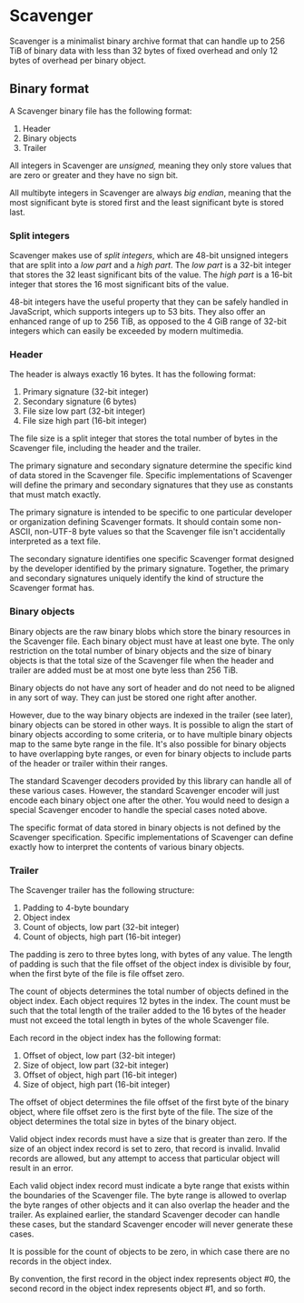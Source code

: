 # Scavenger

Scavenger is a minimalist binary archive format that can handle up to 256 TiB of binary data with less than 32 bytes of fixed overhead and only 12 bytes of overhead per binary object.

## Binary format

A Scavenger binary file has the following format:

1. Header
2. Binary objects
3. Trailer

All integers in Scavenger are _unsigned,_ meaning they only store values that are zero or greater and they have no sign bit.

All multibyte integers in Scavenger are always _big endian_, meaning that the most significant byte is stored first and the least significant byte is stored last.

### Split integers

Scavenger makes use of _split integers_, which are 48-bit unsigned integers that are split into a _low part_ and a _high part_.  The _low part_ is a 32-bit integer that stores the 32 least significant bits of the value.  The _high part_ is a 16-bit integer that stores the 16 most significant bits of the value.

48-bit integers have the useful property that they can be safely handled in JavaScript, which supports integers up to 53 bits.  They also offer an enhanced range of up to 256 TiB, as opposed to the 4 GiB range of 32-bit integers which can easily be exceeded by modern multimedia.

### Header

The header is always exactly 16 bytes.  It has the following format:

1. Primary signature (32-bit integer)
2. Secondary signature (6 bytes)
3. File size low part (32-bit integer)
4. File size high part (16-bit integer)

The file size is a split integer that stores the total number of bytes in the Scavenger file, including the header and the trailer.

The primary signature and secondary signature determine the specific kind of data stored in the Scavenger file.  Specific implementations of Scavenger will define the primary and secondary signatures that they use as constants that must match exactly.

The primary signature is intended to be specific to one particular developer or organization defining Scavenger formats.  It should contain some non-ASCII, non-UTF-8 byte values so that the Scavenger file isn't accidentally interpreted as a text file.

The secondary signature identifies one specific Scavenger format designed by the developer identified by the primary signature.  Together, the primary and secondary signatures uniquely identify the kind of structure the Scavenger format has.

### Binary objects

Binary objects are the raw binary blobs which store the binary resources in the Scavenger file.  Each binary object must have at least one byte.  The only restriction on the total number of binary objects and the size of binary objects is that the total size of the Scavenger file when the header and trailer are added must be at most one byte less than 256 TiB.

Binary objects do not have any sort of header and do not need to be aligned in any sort of way.  They can just be stored one right after another.

However, due to the way binary objects are indexed in the trailer (see later), binary objects can be stored in other ways.  It is possible to align the start of binary objects according to some criteria, or to have multiple binary objects map to the same byte range in the file.  It's also possible for binary objects to have overlapping byte ranges, or even for binary objects to include parts of the header or trailer within their ranges.

The standard Scavenger decoders provided by this library can handle all of these various cases.  However, the standard Scavenger encoder will just encode each binary object one after the other.  You would need to design a special Scavenger encoder to handle the special cases noted above.

The specific format of data stored in binary objects is not defined by the Scavenger specification.  Specific implementations of Scavenger can define exactly how to interpret the contents of various binary objects.

### Trailer

The Scavenger trailer has the following structure:

1. Padding to 4-byte boundary
2. Object index
3. Count of objects, low part (32-bit integer)
4. Count of objects, high part (16-bit integer)

The padding is zero to three bytes long, with bytes of any value.  The length of padding is such that the file offset of the object index is divisible by four, when the first byte of the file is file offset zero.

The count of objects determines the total number of objects defined in the object index.  Each object requires 12 bytes in the index.  The count must be such that the total length of the trailer added to the 16 bytes of the header must not exceed the total length in bytes of the whole Scavenger file.

Each record in the object index has the following format:

1. Offset of object, low part (32-bit integer)
2. Size of object, low part (32-bit integer)
3. Offset of object, high part (16-bit integer)
4. Size of object, high part (16-bit integer)

The offset of object determines the file offset of the first byte of the binary object, where file offset zero is the first byte of the file.  The size of the object determines the total size in bytes of the binary object.

Valid object index records must have a size that is greater than zero.  If the size of an object index record is set to zero, that record is invalid.  Invalid records are allowed, but any attempt to access that particular object will result in an error.

Each valid object index record must indicate a byte range that exists within the boundaries of the Scavenger file.  The byte range is allowed to overlap the byte ranges of other objects and it can also overlap the header and the trailer.  As explained earlier, the standard Scavenger decoder can handle these cases, but the standard Scavenger encoder will never generate these cases.

It is possible for the count of objects to be zero, in which case there are no records in the object index.

By convention, the first record in the object index represents object #0, the second record in the object index represents object #1, and so forth.
